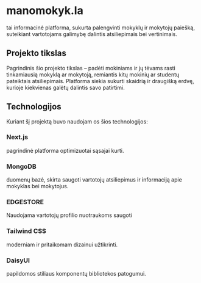 # manomokyk.la
 tai informacinė platforma, sukurta palengvinti mokyklų ir mokytojų paiešką, suteikiant vartotojams galimybę dalintis atsiliepimais bei vertinimais.

## Projekto tikslas
Pagrindinis šio projekto tikslas – padėti mokiniams ir jų tėvams rasti tinkamiausią mokyklą ar mokytoją, remiantis kitų mokinių ar studentų pateiktais atsiliepimais. Platforma siekia sukurti skaidrią ir draugišką erdvę, kurioje kiekvienas galėtų dalintis savo patirtimi.

## Technologijos
Kuriant šį projektą buvo naudojam
os šios technologijos:

### Next.js
pagrindinė platforma optimizuotai sąsajai kurti.

### MongoDB
duomenų bazė, skirta saugoti vartotojų atsiliepimus ir informaciją apie mokyklas bei mokytojus.

### EDGESTORE
Naudojama vartotojų profilio nuotraukoms saugoti

### Tailwind CSS
moderniam ir pritaikomam dizainui užtikrinti.

### DaisyUI 
papildomos stiliaus komponentų bibliotekos patogumui.